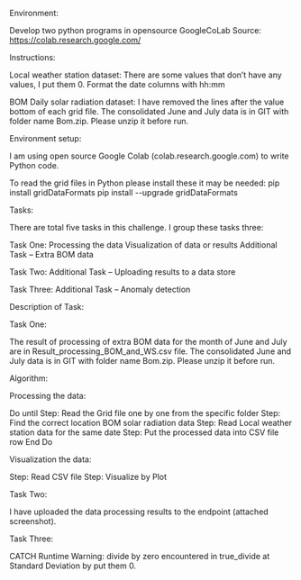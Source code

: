 Environment: 

 Develop two python programs in opensource GoogleCoLab
 Source: https://colab.research.google.com/
 
Instructions:

Local weather station dataset:
There are some values that don’t have any values, I put them 0.
Format the date columns with hh:mm

BOM Daily solar radiation dataset:
I have removed the lines after the value bottom of each grid file. The consolidated June and July data is in GIT with folder name Bom.zip. Please unzip it before run.

Environment setup:

I am using open source Google Colab (colab.research.google.com) to write Python code. 

To read the grid files in Python please install these it may be needed: 
pip install gridDataFormats
pip install --upgrade gridDataFormats


Tasks:

There are total five tasks in this challenge. I group these tasks three:

Task One: 
Processing the data
Visualization of data or results
Additional Task – Extra BOM data

Task Two:
Additional Task – Uploading results to a data store

Task Three:
Additional Task – Anomaly detection


Description of Task:

Task One:


The result of processing of extra BOM data for the month of June and July are in Result_processing_BOM_and_WS.csv file. The consolidated June and July data is in GIT with folder name Bom.zip. Please unzip it before run.







Algorithm:

Processing the data:

Do until Step: Read the Grid file one by one from the specific folder
Step: Find the correct location BOM solar radiation data
Step: Read Local weather station data for the same date
Step: Put the processed data into CSV file row
End Do


Visualization the data:

Step: Read CSV file
Step: Visualize by Plot 





Task Two:

I have uploaded the data processing results to the endpoint (attached screenshot).
 

Task Three:


CATCH Runtime Warning: divide by zero encountered in true_divide at Standard Deviation by put them 0.


